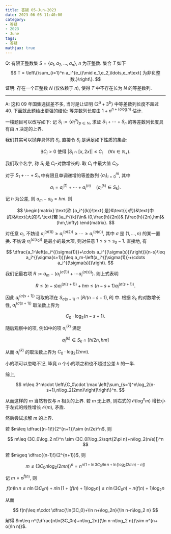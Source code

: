 ```yaml
---
title: 答疑 05-Jun-2023
date: 2023-06-05 11:40:00
category: 
- 答疑
- 2023
- June
tags: 
- 答疑
mathjax: true
---
```


Q: 有限正整数集 $S=\{a_1,a_2,\ldots, a_n\}$, $n$ 为正整数. 集合 $T$ 如下
$$
T = \left\{\sum_{i=1}^n a_i^{e_i}\mid e_1,e_2,\ldots,e_n\text{ 为非负整数.}\right\}.
$$
证明: 存在一个正整数 $N$ (仅依赖于 $n$), 使得 $T$ 中不存在长为 $N$ 的等差数列. 

***

A: 这和 09 年国集选拔差不多, 当时是让证明 $\{2^a+3^b\}$ 中等差数列长度不超过 $40$. 下面就此题给出更强的结论: 等差数列长度由 $1+n^{n+(o\log n)}$ 估计.

一楼题目可以改写如下: 记 $S_i:=\{a_i^p\}_{p\in \mathbb N}$, 求证 $S_1+\cdots +S_n$ 的等差数列长度具有由 $n$ 决定的上界.

我们其实可以抛弃具体的 $S_i$, 直接令 $S_i$ 是满足如下性质的集合:

$$
\exists C_i>0\text{ 使得 }|S_i\cap [x,2x]|\leq C_i\quad (\forall x\in \mathbb R_+).
$$

我们取个名字, 称 $S_i$ 是 $C_i$-对数增长的. 取 $C_i$ 中最大值 $C_0$.

对于 $S_1+\cdots +S_n$ 中有限且单调递增的等差数列 $\{a_i\}_{i=0}^m$, 其中

$$
a_i=a_i^{(1)}+\cdots +a_i^{(n)}\quad (a_i^{(k)}\in S_k).
$$

记 $h$ 为公差, 则 $a_m-a_0=hm$. 则

$$
\begin{matrix}
\text{称 }a_i^{(k)}\text{ 是}&\text{小的}&\text{中的}&\text{大的}\\
\text{若 }a_i^{(k)}\in& (0,\frac{h}{2n})& [\frac{h}{2n},hm]& (hm,\infty)
\end{matrix}.
$$

对任意 $a_i$, 不妨设 $a_i^{(\sigma(1))}\geq a_i^{(\sigma(2))}\geq \cdots\geq a_i^{(\sigma(n))}$, 其中 $\sigma$ 是 $(1,\ldots ,n)$ 的某一置换. 不妨设 $a_i^{(\sigma(s_0))}$ 是最小的最大项, 则对任意 $1\leq s\leq s_0-1$. 直接地, 有

$$
\dfrac{a_1-\left(a_i^{(\sigma(1))}+\cdots a_i^{(\sigma(s))}\right)}{n-s}\leq a_i^{(\sigma(s+1))}\leq a_m-\left(a_i^{(\sigma(1))}+\cdots a_i^{(\sigma(s))}\right).
$$

我们记最右项 $R:=a_m-\left(a_i^{(\sigma(1))}+\cdots a_i^{(\sigma(s))}\right)$. 则上式表明

$$
R\leq (n-s)a_i^{(\sigma(s+1))}+hm\leq (n-s+1)a_i^{(\sigma(s+1))}.
$$

因此 $a_i^{(\sigma(s+1))}$ 可取的项在 $S_{\sigma(s+1)}\cap [R/(n-s+1),R]$ 中. 根据 $S_k$ 的对数增长性, $a_i^{(\sigma(s+1))}$ 取法数上界为

$$
C_0\cdot \log_2(n-s+1).
$$

随后观察中的项, 例如中的项 $a_i^{(k)}$ 满足

$$
a_i^{(k)}\in S_k\cap [h/2n,hm]
$$

从而 $a_i^{(k)}$ 的取法数上界为 $C_0\cdot \log_2(2mn)$.

小的项可以忽略不记, 毕竟 $n$ 个小的项之和也不超过公差 $h$ 的一半.

综上,

$$
m\leq 3^n\cdot \left\{C_0\cdot \max \left[\sum_{s=1}^n\log_2(n-s+1),n\log_2(2mn)\right]\right\}^n.
$$

从而这样的 $m$ 当然有仅与 $n$ 相关的上界. 若 $m$ 无上界, 则右式的 $\mathcal O(\log^n m)$ 增长小于左式的线性增长 $\mathcal O(m)$, 矛盾.

然后尝试求解 $m$ 的上界.

若 $m\leq \dfrac{(n-1)!}{2^{n+1}}\sim (n/2e)^n$, 则

$$
m\leq (3C_0\log_2 n!)^n \sim (3C_0[\log_2\sqrt{2\pi n}+n\log_2(n/e)])^n
$$

若 $m\geq \dfrac{(n-1)!}{2^{n+1}}$, 则

$$
m\leq (3C_0 n\log_2(2mn))^n=n^{n(1+\ln3C_0/\ln n+\ln [\log_2(2mn)-n])}
$$

记 $m=n^{f(n)}$, 则

$$
f(n)\ln n\leq n\ln(3C_0n)+n\ln[1+(f(n)+1)\log_2n]\leq n\ln(3C_0n)+n(f(n)+1)\log_2n
$$

从而

$$
f(n)\leq n\cdot \dfrac{\ln(3C_0)+\ln n+\log_2n}{\ln n-n\log_2 n}
$$

解得 $m\leq n^{\dfrac{n\ln(3C_0n)+n\log_2n}{\ln n-n\log_2 n}}\sim n^{n+ o(\ln n)}$.

